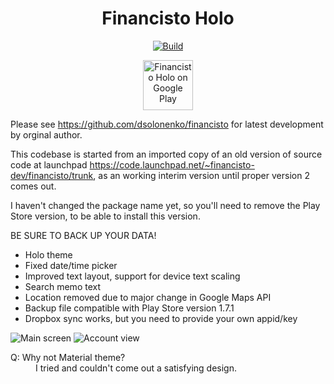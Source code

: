 <h1 align="center">Financisto Holo</h1>
<p align="center">
<a href="https://github.com/tiberiusteng/financisto1-holo/actions/workflows/pages/pages-build-deployment">
<img alt="Build" src="https://img.shields.io/github/actions/workflow/status/tiberiusteng/financisto1-holo/pages%2Fpages-build-deployment"/>
</a>
</p>
<p align="center">
<a href="https://play.google.com/store/apps/details?id=tw.tib.financisto&pcampaignid=web_share">
<img height="80" alt="Financisto Holo on Google Play" src="https://play.google.com/intl/en_us/badges/static/images/badges/en_badge_web_generic.png"/>
</a>
</p>

Please see https://github.com/dsolonenko/financisto for latest development by 
orginal author.

This codebase is started from an imported copy of an old version of source code 
at launchpad https://code.launchpad.net/~financisto-dev/financisto/trunk, as 
an working interim version until proper version 2 comes out.

I haven't changed the package name yet, so you'll need to remove the Play Store version,
to be able to install this version.

BE SURE TO BACK UP YOUR DATA!

* Holo theme
* Fixed date/time picker
* Improved text layout, support for device text scaling
* Search memo text
* Location removed due to major change in Google Maps API
* Backup file compatible with Play Store version 1.7.1
* Dropbox sync works, but you need to provide your own appid/key

![Main screen](https://tiberiusteng.github.io/financisto1-holo/screenshots/main.jpg)
![Account view](https://tiberiusteng.github.io/financisto1-holo/screenshots/account2.jpg)

<dl>
<dt>Q: Why not Material theme?</dt>
<dd>I tried and couldn't come out a satisfying design.</dd>
</dl>
